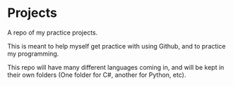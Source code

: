 # Projects

A repo of my practice projects.

This is meant to help myself get practice with using Github, and to practice my programming.

This repo will have many different languages coming in, and will be kept in their own folders (One folder for C#, another for Python, etc).
